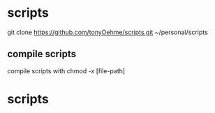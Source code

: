 # scripts

git clone https://github.com/tonyOehme/scripts.git ~/personal/scripts

## compile scripts

compile scripts with chmod -x [file-path]
# scripts
